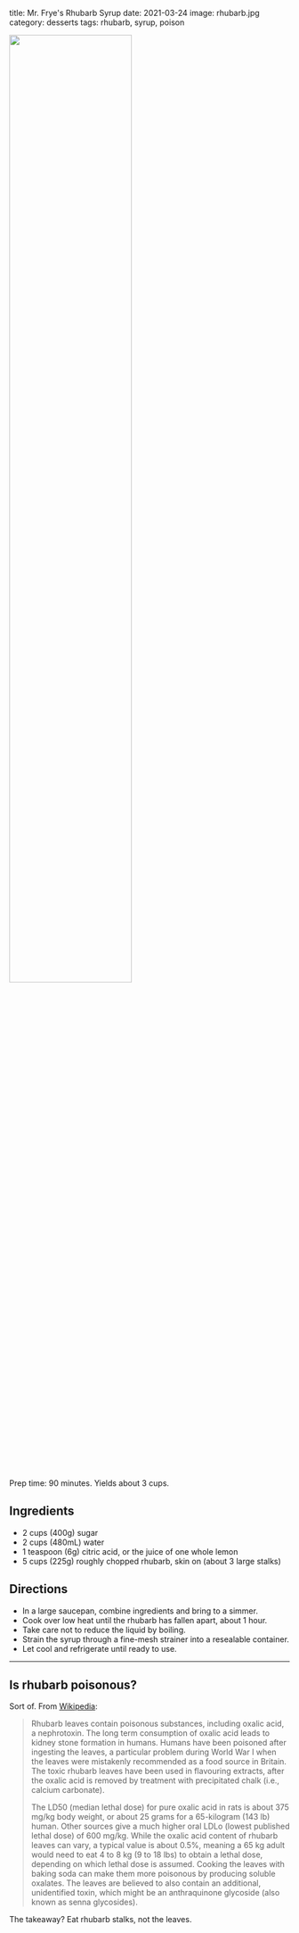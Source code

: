 title: Mr. Frye's Rhubarb Syrup
date: 2021-03-24
image: rhubarb.jpg
category: desserts
tags: rhubarb, syrup, poison

<img src="{static}/images/rhubarb.jpg" width="66%">

Prep time: 90 minutes. Yields about 3 cups.

## Ingredients

- 2 cups (400g) sugar
- 2 cups (480mL) water
- 1 teaspoon (6g) citric acid, or the juice of one whole lemon  
- 5 cups (225g) roughly chopped rhubarb, skin on (about 3 large stalks)

## Directions

- In a large saucepan, combine ingredients and bring to a simmer.
- Cook over low heat until the rhubarb has fallen apart, about 1 hour.
- Take care not to reduce the liquid by boiling.
- Strain the syrup through a fine-mesh strainer into a resealable container.
- Let cool and refrigerate until ready to use.

---------------------------

[hl]: https://www.healthline.com/nutrition/rhubarb-leaves
[wkpd]: https://en.wikipedia.org/wiki/Rhubarb

## Is rhubarb poisonous?

Sort of. From [Wikipedia][wkpd]:

> Rhubarb leaves contain poisonous substances, including oxalic acid, a
> nephrotoxin. The long term consumption of oxalic acid leads to kidney stone
> formation in humans. Humans have been poisoned after ingesting the leaves, a
> particular problem during World War I when the leaves were mistakenly
> recommended as a food source in Britain. The toxic rhubarb leaves have been
> used in flavouring extracts, after the oxalic acid is removed by treatment
> with precipitated chalk (i.e., calcium carbonate).
>
> The LD50 (median lethal dose) for pure oxalic acid in rats is about 375 mg/kg
> body weight, or about 25 grams for a 65-kilogram (143 lb) human. Other
> sources give a much higher oral LDLo (lowest published lethal dose) of 600
> mg/kg. While the oxalic acid content of rhubarb leaves can vary, a typical
> value is about 0.5%, meaning a 65 kg adult would need to eat 4 to 8 kg (9 to
> 18 lbs) to obtain a lethal dose, depending on which lethal dose is assumed.
> Cooking the leaves with baking soda can make them more poisonous by producing
> soluble oxalates. The leaves are believed to also contain an additional,
> unidentified toxin, which might be an anthraquinone glycoside (also known as
> senna glycosides).

The takeaway? Eat rhubarb stalks, not the leaves.
